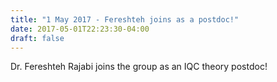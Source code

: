 ```yaml
---
title: "1 May 2017 - Fereshteh joins as a postdoc!"
date: 2017-05-01T22:23:30-04:00
draft: false
---
```


Dr. Fereshteh Rajabi joins the group as an IQC theory postdoc!
